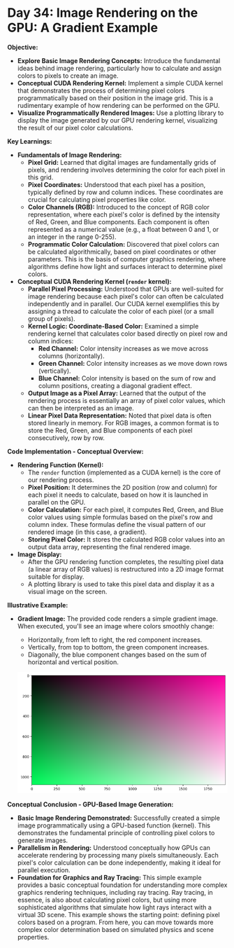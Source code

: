 # Day 34: Image Rendering on the GPU: A Gradient Example

**Objective:**
- **Explore Basic Image Rendering Concepts:**  Introduce the fundamental ideas behind image rendering, particularly how to calculate and assign colors to pixels to create an image.
- **Conceptual CUDA Rendering Kernel:** Implement a simple CUDA kernel that demonstrates the process of determining pixel colors programmatically based on their position in the image grid. This is a rudimentary example of how rendering can be performed on the GPU.
- **Visualize Programmatically Rendered Images:** Use a plotting library to display the image generated by our GPU rendering kernel, visualizing the result of our pixel color calculations.

**Key Learnings:**
- **Fundamentals of Image Rendering:**
    - **Pixel Grid:** Learned that digital images are fundamentally grids of pixels, and rendering involves determining the color for each pixel in this grid.
    - **Pixel Coordinates:** Understood that each pixel has a position, typically defined by row and column indices. These coordinates are crucial for calculating pixel properties like color.
    - **Color Channels (RGB):** Introduced to the concept of RGB color representation, where each pixel's color is defined by the intensity of Red, Green, and Blue components. Each component is often represented as a numerical value (e.g., a float between 0 and 1, or an integer in the range 0-255).
    - **Programmatic Color Calculation:**  Discovered that pixel colors can be calculated algorithmically, based on pixel coordinates or other parameters. This is the basis of computer graphics rendering, where algorithms define how light and surfaces interact to determine pixel colors.
- **Conceptual CUDA Rendering Kernel (`render` kernel):**
    - **Parallel Pixel Processing:** Understood that GPUs are well-suited for image rendering because each pixel's color can often be calculated independently and in parallel. Our CUDA kernel exemplifies this by assigning a thread to calculate the color of each pixel (or a small group of pixels).
    - **Kernel Logic: Coordinate-Based Color:**  Examined a simple rendering kernel that calculates color based directly on pixel row and column indices:
        - **Red Channel:** Color intensity increases as we move across columns (horizontally).
        - **Green Channel:** Color intensity increases as we move down rows (vertically).
        - **Blue Channel:** Color intensity is based on the sum of row and column positions, creating a diagonal gradient effect.
    - **Output Image as a Pixel Array:** Learned that the output of the rendering process is essentially an array of pixel color values, which can then be interpreted as an image.
    - **Linear Pixel Data Representation:** Noted that pixel data is often stored linearly in memory. For RGB images, a common format is to store the Red, Green, and Blue components of each pixel consecutively, row by row.

**Code Implementation - Conceptual Overview:**

- **Rendering Function (Kernel):**
    -  The `render` function (implemented as a CUDA kernel) is the core of our rendering process.
    - **Pixel Position:** It determines the 2D position (row and column) for each pixel it needs to calculate, based on how it is launched in parallel on the GPU.
    - **Color Calculation:** For each pixel, it computes Red, Green, and Blue color values using simple formulas based on the pixel's row and column index. These formulas define the visual pattern of our rendered image (in this case, a gradient).
    - **Storing Pixel Color:** It stores the calculated RGB color values into an output data array, representing the final rendered image.
- **Image Display:**
    - After the GPU rendering function completes, the resulting pixel data (a linear array of RGB values) is restructured into a 2D image format suitable for display.
    - A plotting library is used to take this pixel data and display it as a visual image on the screen.

**Illustrative Example:**

- **Gradient Image:** The provided code renders a simple gradient image. When executed, you'll see an image where colors smoothly change:
    - Horizontally, from left to right, the red component increases.
    - Vertically, from top to bottom, the green component increases.
    - Diagonally, the blue component changes based on the sum of horizontal and vertical position.

  ![Gradient Image Rendered by CUDA Kernel](output.png)

**Conceptual Conclusion -  GPU-Based Image Generation:**
- **Basic Image Rendering Demonstrated:** Successfully created a simple image programmatically using a GPU-based function (kernel). This demonstrates the fundamental principle of controlling pixel colors to generate images.
- **Parallelism in Rendering:** Understood conceptually how GPUs can accelerate rendering by processing many pixels simultaneously. Each pixel's color calculation can be done independently, making it ideal for parallel execution.
- **Foundation for Graphics and Ray Tracing:** This simple example provides a basic conceptual foundation for understanding more complex graphics rendering techniques, including ray tracing. Ray tracing, in essence, is also about calculating pixel colors, but using more sophisticated algorithms that simulate how light rays interact with a virtual 3D scene. This example shows the starting point: defining pixel colors based on a program. From here, you can move towards more complex color determination based on simulated physics and scene properties.